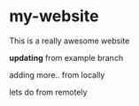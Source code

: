 # my-website

This is a really awesome website

__updating__ from example branch

 adding more.. from locally

lets do from remotely
